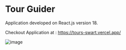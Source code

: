 # Tour Guider

Application developed on React.js version 18.

Checkout Application at : https://tours-swart.vercel.app/

![image](https://user-images.githubusercontent.com/107784718/182147840-4a3c2f81-9380-41b2-aeb0-ef878ba9f90c.png)
